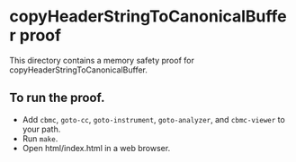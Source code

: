 copyHeaderStringToCanonicalBuffer proof
==============

This directory contains a memory safety proof for copyHeaderStringToCanonicalBuffer.

To run the proof.
-------------

* Add `cbmc`, `goto-cc`, `goto-instrument`, `goto-analyzer`, and `cbmc-viewer`
  to your path.
* Run `make`.
* Open html/index.html in a web browser.